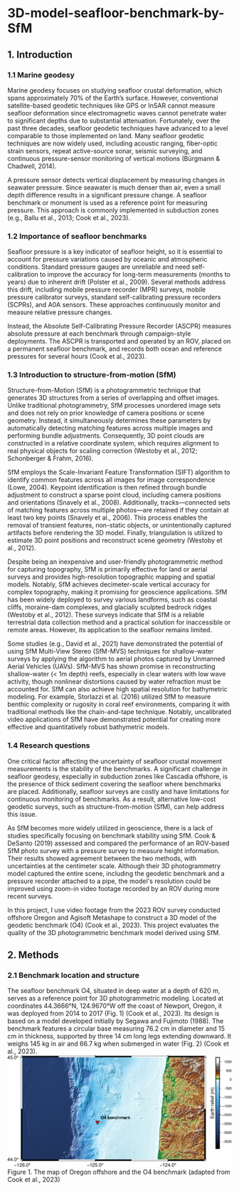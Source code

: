 # 3D-model-seafloor-benchmark-by-SfM
## 1. Introduction
### 1.1 Marine geodesy
Marine geodesy focuses on studying seafloor crustal deformation, which spans approximately 70% of the Earth’s surface. However, conventional satellite-based geodetic techniques like GPS or InSAR cannot measure seafloor deformation since electromagnetic waves cannot penetrate water to significant depths due to substantial attenuation. Fortunately, over the past three decades, seafloor geodetic techniques have advanced to a level comparable to those implemented on land. Many seafloor geodetic techniques are now widely used, including acoustic ranging, fiber-optic strain sensors, repeat active-source sonar, seismic surveying, and continuous pressure-sensor monitoring of vertical motions (Bürgmann & Chadwell, 2014).


A pressure sensor detects vertical displacement by measuring changes in seawater pressure. Since seawater is much denser than air, even a small depth difference results in a significant pressure change. A seafloor benchmark or monument is used as a reference point for measuring pressure. This approach is commonly implemented in subduction zones (e.g., Ballu et al., 2013; Cook et al., 2023).  

### 1.2 Importance of seafloor benchmarks 
Seafloor pressure is a key indicator of seafloor height, so it is essential to account for pressure variations caused by oceanic and atmospheric conditions. Standard pressure gauges are unreliable and need self-calibration to improve the accuracy for long-term measurements (months to years) due to inherent drift (Polster et al., 2009). Several methods address this drift, including mobile pressure recorder (MPR) surveys, mobile pressure calibrator surveys, standard self-calibrating pressure recorders (SCPRs), and A0A sensors. These approaches continuously monitor and measure relative pressure changes.


Instead, the Absolute Self-Calibrating Pressure Recorder (ASCPR) measures absolute pressure at each benchmark through campaign-style deployments. The ASCPR is transported and operated by an ROV, placed on a permanent seafloor benchmark, and records both ocean and reference pressures for several hours (Cook et al., 2023).
 
### 1.3 Introduction to structure-from-motion (SfM) 
Structure-from-Motion (SfM) is a photogrammetric technique that generates 3D structures from a series of overlapping and offset images. Unlike traditional photogrammetry, SfM processes unordered image sets and does not rely on prior knowledge of camera positions or scene geometry. Instead, it simultaneously determines these parameters by automatically detecting matching features across multiple images and performing bundle adjustments. Consequently, 3D point clouds are constructed in a relative coordinate system, which requires alignment to real physical objects for scaling correction (Westoby et al., 2012; Schonberger & Frahm, 2016).


SfM employs the Scale-Invariant Feature Transformation (SIFT) algorithm to identify common features across all images for image correspondence (Lowe, 2004). Keypoint identification is then refined through bundle adjustment to construct a sparse point cloud, including camera positions and orientations (Snavely et al., 2008). Additionally, tracks—connected sets of matching features across multiple photos—are retained if they contain at least two key points (Snavely et al., 2006). This process enables the removal of transient features, non-static objects, or unintentionally captured artifacts before rendering the 3D model. Finally, triangulation is utilized to estimate 3D point positions and reconstruct scene geometry (Westoby et al., 2012).


Despite being an inexpensive and user-friendly photogrammetric method for capturing topography, SfM is primarily effective for land or aerial surveys and provides high-resolution topographic mapping and spatial models. Notably, SfM achieves decimeter-scale vertical accuracy for complex topography, making it promising for geoscience applications. SfM has been widely deployed to survey various landforms, such as coastal cliffs, moraine-dam complexes, and glacially sculpted bedrock ridges (Westoby et al., 2012). These surveys indicate that SfM is a reliable terrestrial data collection method and a practical solution for inaccessible or remote areas. However, its application to the seafloor remains limited.


Some studies (e.g., David et al., 2021) have demonstrated the potential of using SfM Multi-View Stereo (SfM-MVS) techniques for shallow-water surveys by applying the algorithm to aerial photos captured by Unmanned Aerial Vehicles (UAVs). SfM-MVS has shown promise in reconstructing shallow-water (< 1m depth) reefs, especially in clear waters with low wave activity, though nonlinear distortions caused by water refraction must be accounted for. SfM can also achieve high spatial resolution for bathymetric modeling. For example, Storlazzi et al. (2016) utilized SfM to measure benthic complexity or rugosity in coral reef environments, comparing it with traditional methods like the chain-and-tape technique. Notably, uncalibrated video applications of SfM have demonstrated potential for creating more effective and quantitatively robust bathymetric models.

### 1.4 Research questions
One critical factor affecting the uncertainty of seafloor crustal movement measurements is the stability of the benchmarks. A significant challenge in seafloor geodesy, especially in subduction zones like Cascadia offshore, is the presence of thick sediment covering the seafloor where benchmarks are placed. Additionally, seafloor surveys are costly and have limitations for continuous monitoring of benchmarks. As a result, alternative low-cost geodetic surveys, such as structure-from-motion (SfM), can help address this issue.


As SfM becomes more widely utilized in geoscience, there is a lack of studies specifically focusing on benchmark stability using SfM. Cook & DeSanto (2019) assessed and compared the performance of an ROV-based SfM photo survey with a pressure survey to measure height information. Their results showed agreement between the two methods, with uncertainties at the centimeter scale. Although their 3D photogrammetry model captured the entire scene, including the geodetic benchmark and a pressure recorder attached to a pipe, the model's resolution could be improved using zoom-in video footage recorded by an ROV during more recent surveys.


In this project, I use video footage from the 2023 ROV survey conducted offshore Oregon and Agisoft Metashape to construct a 3D model of the geodetic benchmark (O4) (Cook et al., 2023). This project evaluates the quality of the 3D photogrammetric benchmark model derived using SfM.

## 2. Methods
### 2.1 Benchmark location and structure
The seafloor benchmark O4, situated in deep water at a depth of 620 m, serves as a reference point for 3D photogrammetric modeling. Located at coordinates 44.3666°N, 124.9670°W off the coast of Newport, Oregon, it was deployed from 2014 to 2017 (Fig. 1) (Cook et al., 2023). Its design is based on a model developed initially by Segawa and Fujimoto (1988). The benchmark features a circular base measuring 76.2 cm in diameter and 15 cm in thickness, supported by three 14 cm long legs extending downward. It weighs 145 kg in air and 66.7 kg when submerged in water (Fig. 2) (Cook et al., 2023).
![Seafloor Benchmark Image](https://github.com/Benz-Poobua/3D-model-seafloor-benchmark-by-SfM/blob/c0ee8fb9bafabf77f344747fdd42e9bf76551a3b/Figures/Oregon.png)
Figure 1. The map of Oregon offshore and the O4 benchmark (adapted from Cook et al., 2023)



